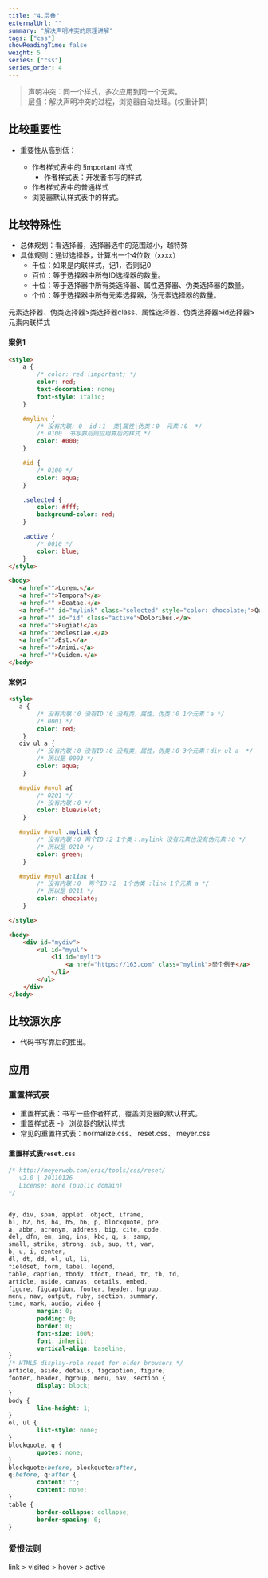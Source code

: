 ```yaml
---
title: "4.层叠"
externalUrl: ""
summary: "解决声明冲突的原理讲解"
tags: ["css"]
showReadingTime: false
weight: 5
series: ["css"]
series_order: 4
---
```


> 声明冲突：同一个样式，多次应用到同一个元素。</br>
> 层叠：解决声明冲突的过程，浏览器自动处理。(权重计算)


## 比较重要性
- 重要性从高到低：
    
    - 作者样式表中的 !important 样式
        - 作者样式表：开发者书写的样式
    - 作者样式表中的普通样式
    - 浏览器默认样式表中的样式。


## 比较特殊性
- 总体规划：看选择器，选择器选中的范围越小，越特殊
- 具体规则：通过选择器，计算出一个4位数（xxxx）
    - 千位：如果是内联样式，记1，否则记0
    - 百位：等于选择器中所有ID选择器的数量。
    - 十位：等于选择器中所有类选择器、属性选择器、伪类选择器的数量。
    - 个位：等于选择器中所有元素选择器，伪元素选择器的数量。

元素选择器、伪类选择器>类选择器class、属性选择器、伪类选择器>id选择器>元素内联样式

#### 案例1
```html
<style>
    a {
        /* color: red !important; */
        color: red;
        text-decoration: none;
        font-style: italic;
    }

    #mylink {
        /* 没有内联: 0  id：1  类|属性|伪类：0  元素：0  */
        /* 0100  书写靠后则应用靠后的样式 */
        color: #000;
    }

    #id {
        /* 0100 */
        color: aqua;
    }

    .selected {
        color: #fff;
        background-color: red;
    }

    .active {
        /* 0010 */
        color: blue;
    }
</style>

<body>
   <a href="">Lorem.</a>
   <a href="">Tempora?</a>
   <a href="" >Beatae.</a>
   <a href="" id="mylink" class="selected" style="color: chocolate;">Quam.</a>
   <a href="" id="id" class="active">Doloribus.</a>
   <a href="">Fugiat!</a>
   <a href="">Molestiae.</a>
   <a href="">Est.</a>
   <a href="">Animi.</a>
   <a href="">Quidem.</a>
</body>
```
#### 案例2
```html
<style>
   a {
        /* 没有内联：0 没有ID：0 没有类，属性，伪类：0 1个元素：a */
        /* 0001 */
        color: red;
    }
   div ul a {
        /* 没有内联：0 没有ID：0 没有类，属性，伪类：0 3个元素：div ul a  */
        /* 所以是 0003 */
        color: aqua;
    }

   #mydiv #myul a{
        /* 0201 */
        /* 没有内联：0 */
        color: blueviolet;
    }

   #mydiv #myul .mylink {
        /* 没有内联：0 两个ID：2 1个类：.mylink 没有元素也没有伪元素：0 */
        /* 所以是 0210 */
        color: green;
    }

   #mydiv #myul a:link {
        /* 没有内联：0  两个ID：2  1个伪类 :link 1个元素 a */
        /* 所以是 0211 */
        color: chocolate;
    }

</style>

<body>
    <div id="mydiv">
        <ul id="myul">
            <li id="myli">
                <a href="https://163.com" class="mylink">举个例子</a>
            </li>
        </ul>
    </div>
</body>
```

## 比较源次序
- 代码书写靠后的胜出。


## 应用
### 重置样式表
- 重置样式表：书写一些作者样式，覆盖浏览器的默认样式。
- 重置样式表 -》 浏览器的默认样式
- 常见的重置样式表：normalize.css、 reset.css、 meyer.css

#### 重置样式表`reset.css`
```css
/* http://meyerweb.com/eric/tools/css/reset/ 
   v2.0 | 20110126
   License: none (public domain)
*/


dy, div, span, applet, object, iframe,
h1, h2, h3, h4, h5, h6, p, blockquote, pre,
a, abbr, acronym, address, big, cite, code,
del, dfn, em, img, ins, kbd, q, s, samp,
small, strike, strong, sub, sup, tt, var,
b, u, i, center,
dl, dt, dd, ol, ul, li,
fieldset, form, label, legend,
table, caption, tbody, tfoot, thead, tr, th, td,
article, aside, canvas, details, embed,
figure, figcaption, footer, header, hgroup,
menu, nav, output, ruby, section, summary,
time, mark, audio, video {
        margin: 0;
        padding: 0;
        border: 0;
        font-size: 100%;
        font: inherit;
        vertical-align: baseline;
}
/* HTML5 display-role reset for older browsers */
article, aside, details, figcaption, figure,
footer, header, hgroup, menu, nav, section {
        display: block;
}
body {
        line-height: 1;
}
ol, ul {
        list-style: none;
}
blockquote, q {
        quotes: none;
}
blockquote:before, blockquote:after,
q:before, q:after {
        content: '';
        content: none;
}
table {
        border-collapse: collapse;
        border-spacing: 0;
}
```

### 爱恨法则
link > visited > hover > active
